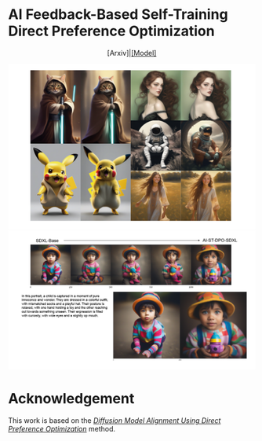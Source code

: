 # AI Feedback-Based Self-Training Direct Preference Optimization

<div align="center">
    [Arxiv]|<a href="https://huggingface.co/chestnutlzj/ai-self-training-dpo-sdxl">[Model]</a>
</div>

![](assets/abstract_x1.png)
![](assets/checkpoints.png)


# Acknowledgement

This work is based on the [*Diffusion Model Alignment Using Direct Preference Optimization*](https://arxiv.org/abs/2311.12908) method.